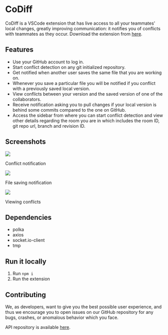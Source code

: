 # CoDiff
CoDiff is a VSCode extension that has live access to all your teammates' local changes, greatly improving communication: it notifies you of conflicts with teammates as they occur. Download the extension from [here](https://marketplace.visualstudio.com/items?itemName=bar9.codiff).

## Features
- Use your GitHub account to log in.
- Start conflict detection on any git initialized repository.
- Get notified when another user saves the same file that you are working on.
- Whenever you save a particular file you will be notified if you conflict with a previously saved local version.
- View conflicts between your version and the saved version of one of the collaborators.
- Receive notification asking you to pull changes if your local version is behind some commits compared to the one on GitHub.
- Access the sidebar from where you can start conflict detection and view other details regarding the room you are in which includes the room ID, git repo url, branch and revision ID.

## Screenshots
![](https://media.discordapp.net/attachments/706928005313855620/846836626683330570/unknown.png?width=379&height=90)

Conflict notification

![](https://media.discordapp.net/attachments/706928005313855620/846837133045792776/unknown.png?width=363&height=34)

File saving notification

![](https://media.discordapp.net/attachments/706928005313855620/846837601574060032/unknown.png?width=641&height=350)

Viewing conflicts

## Dependencies
- polka
- axios
- socket.io-client
- tmp

## Run it locally
1. Run `npm i`
2. Run the extension

## Contributing
We, as developers, want to give you the best possible user experience, and thus we encourage you to open issues on our GitHub repository for any bugs, crashes, or anomalous behavior which you face.

API repository is available [here](https://github.com/cotnw/codiff-api).
